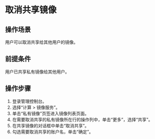 # 取消共享镜像<a name="ims_01_0310"></a>

## 操作场景<a name="section1522812221518"></a>

用户可以取消共享给其他用户的镜像。

## 前提条件<a name="section327062915198"></a>

用户已共享私有镜像给其他用户。

## 操作步骤<a name="section3547866615198"></a>

1.  登录管理控制台。
2.  选择“计算 \> 镜像服务”。
3.  单击“私有镜像”页签进入镜像列表页面。
4.  在需要取消共享的私有镜像所在行的操作列中，单击“更多”，选择“共享”。
5.  在共享镜像的对话框中单击“取消共享”。
6.  勾选需要取消共享的账户名，单击“确定”。

